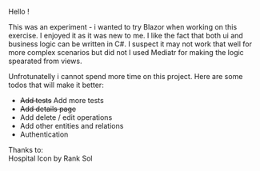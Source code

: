 ﻿Hello !

This was an experiment - i wanted to try Blazor when working on this exercise. I enjoyed it as it was new to me. I like the fact that both ui and business logic can be written in C#. I suspect it may not work that well for more complex scenarios but did not I used Mediatr for making the logic spearated from views.

Unfrotunatelly i cannot spend more time on this project. Here are some todos that will make it better:
- ~~Add tests~~ Add more tests
- ~~Add details page~~ 
- Add delete / edit operations
- Add other entities and relations
- Authentication

Thanks to: <br/>
Hospital Icon by Rank Sol
